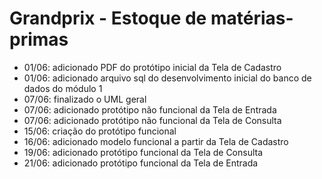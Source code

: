 # Grandprix - Estoque de matérias-primas

- 01/06: adicionado PDF do protótipo inicial da Tela de Cadastro
- 01/06: adicionado arquivo sql do desenvolvimento inicial do banco de dados do módulo 1
- 07/06: finalizado o UML geral
- 07/06: adicionado protótipo não funcional da Tela de Entrada
- 07/06: adicionado protótipo não funcional da Tela de Consulta
- 15/06: criação do protótipo funcional
- 16/06: adicionado modelo funcional a partir da Tela de Cadastro
- 19/06: adicionado protótipo funcional da Tela de Consulta
- 21/06: adicionado protótipo funcional da Tela de Entrada
